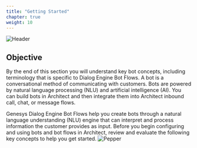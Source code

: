 ```yaml
---
title: "Getting Started"
chapter: true
weight: 10
---
```


![Header](/images/GettingStarted.jpg)

## Objective
By the end of this section you will understand key bot concepts, including terminology that is specific to Dialog Engine Bot Flows. A bot is a conversational method of communicating with customers. Bots are powered by natural language processing (NLU) and artificial intelligence (AI). You can build bots in Architect and then integrate them into Architect inbound call, chat, or message flows. 

Genesys Dialog Engine Bot Flows help you create bots through a natural language understanding (NLU) engine that can interpret and process information the customer provides as input. Before you begin configuring and using bots and bot flows in Architect, review and evaluate the following key concepts to help you get started.
![Pepper](/images/pepper1.jpg)